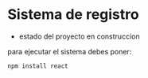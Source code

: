 <h1>Sistema de registro</h1>

- estado del proyecto en construccion

para  ejecutar el sistema debes poner:

```npm install react```



